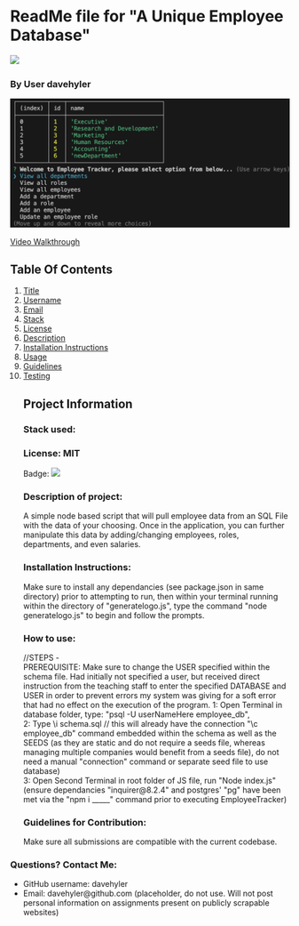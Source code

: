<h1 id="title">ReadMe file for "A Unique Employee Database"</h1><img src = "https://badgen.net/badge/license/MIT">
<h3>By User davehyler</h3>
<!-- Optional Screenshot will show if user places one within the same directory as this readme. -->
<p><img src = "screenshot.png"></p> 
<a href = "https://app.screencastify.com/v3/watch/fjwlHusZajvKNWcCvS8n">Video Walkthrough</a><br>
<nav>
<h2>Table Of Contents</h2>
<ol>
<li><a href="#title">Title</a></li>
<li><a href="#username">Username</a></li>
<li><a href="#email">Email</a></li>
<li><a href="#stack">Stack</a></li>
<li><a href="#license">License</a></li>
<li><a href="#description">Description</a></li>
<li><a href="#instructions">Installation Instructions</a></li>
<li><a href="#usage">Usage</a></li>
<li><a href="#guidelines">Guidelines</a></li>
<li><a href="#testing">Testing</a></li>
</ol>
</nav>
<ul class="list-group">
<h2>Project Information</h2>
<h3 id="stack">Stack used:</h3>
<p></p>
<h3 id="license">License: MIT</h3>
<p>Badge: <img src = "https://badgen.net/badge/license/MIT"></p>
<h3 id="description">Description of project:</h3>
<p>A simple node based script that will pull employee data from an SQL File with the data of your choosing. Once in the application, you can further manipulate this data by adding/changing employees, roles, departments, and even salaries.</p>
<h3 id="instructions">Installation Instructions:</h3>
<p>Make sure to install any dependancies (see package.json in same directory) prior to attempting to run, then within your terminal running within the directory of "generatelogo.js", type the command "node generatelogo.js" to begin and follow the prompts.</p>
<h3 id="usage">How to use:</h3>
<p>//STEPS - <br>
  PREREQUISITE: Make sure to change the USER specified within the schema file. Had initially not specified a user, but received direct instruction from the teaching staff to enter the specified DATABASE and USER in order to prevent errors my system was giving for a soft error that had no effect on the execution of the program.
1: Open Terminal in database folder, type: "psql -U userNameHere employee_db", <br>
2: Type \i schema.sql // this will already have the connection "\c employee_db" command embedded within the schema as well as the SEEDS (as they are static and do not require a seeds file, whereas managing multiple companies would benefit from a seeds file), do not need a manual "connection" command or separate seed file to use database)<br>
3: Open Second Terminal in root folder of JS file, run "Node index.js" (ensure dependancies "inquirer@8.2.4" and postgres' "pg" have been met via the "npm i _____" command prior to executing EmployeeTracker)<br>
</p>
<h3 id="guidelines">Guidelines for Contribution:</h3>
<p>Make sure all submissions are compatible with the current codebase.</p>
</ul>
<h3>Questions? Contact Me:</h3>
<ul class="list-group">
<li class="list-group-item">GitHub username: davehyler</li>
<li class="list-group-item">Email:  davehyler@github.com (placeholder, do not use. Will not post personal information on assignments present on publicly scrapable websites)</li>
</ul>
